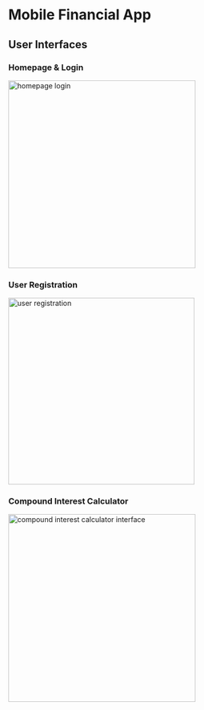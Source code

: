 # Mobile Financial App

## User Interfaces
### Homepage & Login
<img width="374" alt="homepage login" src="https://user-images.githubusercontent.com/35352730/37467656-1c1e91cc-281e-11e8-8494-3a0327db189a.png">

### User Registration
<img width="372" alt="user registration" src="https://user-images.githubusercontent.com/35352730/37467657-1c426368-281e-11e8-9ac4-0802fdf00feb.png">

### Compound Interest Calculator
<img width="374" alt="compound interest calculator interface" src="https://user-images.githubusercontent.com/35352730/37467257-ee18b236-281c-11e8-8bb0-8d4fd70941b8.png">
